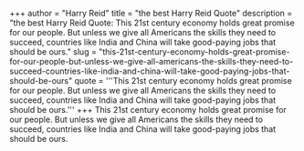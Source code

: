 +++
author = "Harry Reid"
title = "the best Harry Reid Quote"
description = "the best Harry Reid Quote: This 21st century economy holds great promise for our people. But unless we give all Americans the skills they need to succeed, countries like India and China will take good-paying jobs that should be ours."
slug = "this-21st-century-economy-holds-great-promise-for-our-people-but-unless-we-give-all-americans-the-skills-they-need-to-succeed-countries-like-india-and-china-will-take-good-paying-jobs-that-should-be-ours"
quote = '''This 21st century economy holds great promise for our people. But unless we give all Americans the skills they need to succeed, countries like India and China will take good-paying jobs that should be ours.'''
+++
This 21st century economy holds great promise for our people. But unless we give all Americans the skills they need to succeed, countries like India and China will take good-paying jobs that should be ours.
